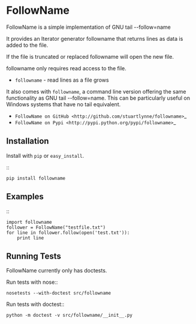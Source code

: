 # FollowName

FollowName is a simple implementation of GNU tail --follow=name

It provides an Iterator generator followname that returns lines as data is added to the file.

If the file is truncated or replaced followname will open the new file. 

followname only requires read access to the file.

* ``followname`` - read lines as a file grows

It also comes with ``followname``, a command line version offering the same functionality as GNU tail --follow=name. This can be particularly useful on Windows systems that have no tail equivalent.

- `FollowName on GitHub <http://github.com/stuartlynne/followname>`_
- `FollowName on Pypi <http://pypi.python.org/pypi/followname>`_

## Installation

Install with ``pip`` or ``easy_install``.

::

    pip install followname

## Examples

::

    import followname
    follower = FollowName("testfile.txt")
    for line in follower.follow(open('test.txt')):
        print line

## Running Tests

FollowName currently only has doctests.

Run tests with nose::

    nosetests --with-doctest src/followname

Run tests with doctest::

    python -m doctest -v src/followname/__init__.py
